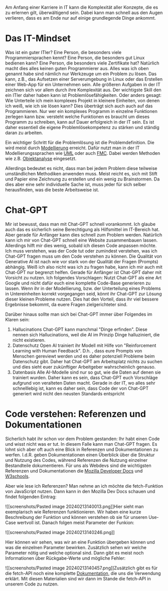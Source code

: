 Am Anfang einer Karriere in IT kann die Komplexität aller Konzepte, die es zu erlernen gilt, überwältigend sein. Dabei kann man schnell aus den Augen verlieren, dass es am Ende nur auf einige grundlegende Dinge ankommt.

# Das IT-Mindset

Was ist ein guter ITler? Eine Person, die besonders viele Programmiersprachen kennt? Eine Person, die besonders gut Linux bedienen kann? Eine Person, die besonders viele Zertifikate hat? Natürlich macht dies alles keinen guten Programmierer aus. Alles was ich oben genannt habe sind nämlich nur Werkzeuge um ein Problem zu lösen. Das kann, z.B., das Aufsetzen einer Serverumgebung in Linux oder das Erstellen einer Web-App für ein Unternehmen sein. Alle größeren Aufgaben in der IT zeichnen sich vor allem durch ihre Komplexität aus. Der wichtigste Skill den ein ITler daher haben kann ist Problemlösefähigkeiten. Oder anders gesagt: Wie Unterteile ich mein komplexes Projekt in kleinere Einheiten, von denen ich weiß, wie ich sie lösen kann? Dies überträgt sich auch auch auf das Programmieren. Nur wer ein komplexes Programm in einzelne Funktionen zerlegen kann bzw. versteht welche Funktionen es braucht um dieses Programm zu schreiben, kann auf Dauer erfolgreich in der IT sein. Es ist daher essentiell die eigene Problemlösekompetenz zu stärken und ständig daran zu arbeiten. 

Ein wichtiger Schritt für die Problemlösung ist die Problemdefinition. Die wird meist durch [Modellierung](https://de.wikipedia.org/wiki/Softwaredesign) erreicht. Dafür nutzt man in der IT Modellierungssprachen wie [UML](https://de.wikipedia.org/wiki/Unified_Modeling_Language) oder auch [FMC](https://de.wikipedia.org/wiki/Fundamental_Modeling_Concepts). Dabei werden Methoden wie z.B. [Objektanalyse](https://de.wikipedia.org/wiki/Objektorientierte_Analyse_und_Design) eingesetzt.

Allerdings bedeutet es nicht, dass man bei jedem Problem diese teilweise umständlichen Methodiken anwenden muss. Meist reicht es, sich mit Stift und Papier eine Zeichnung zu erstellen und ein wenig zu Brainstormen. Da dies aber eine sehr individuelle Sache ist, muss jeder für sich selber herausfinden, was die beste Arbeitsweise ist.

# Chat-GPT

Mir ist bewusst, dass man mit Chat-GPT schnell vorankommt. Ich glaube auch das es sicherlich seine Berechtigung als Hilfsmittel im IT-Bereich hat. Aber gerade für Anfänger kann dies schnell zum Problem werden. Natürlich kann ich mir von Chat-GPT schnell eine Website zusammenbauen lassen. Allerdings hilft mir dies wenig, sobald ich diesen Code anpassen möchte. Ich muss verstehen, was der Code tut oder zumindest verstehen, was ich Chat-GPT fragen muss um den Code verstehen zu können. Die Qualität von Generative AI ist nach wie vor stark von der Qualität der Fragen (Prompts) abhängig. Weiß ich also nicht was ich zu fragen habe, kann ich mir auch mit Chat-GPT nur begrenzt helfen. Gerade für Anfänger ist Chat-GPT daher mit Vorsicht zu nutzen. Ich folgendes Vorschlagen: Nutzt Chat-GPT als eine Art Google und nicht dafür euch eine komplette Code-Base generieren zu lassen. Wenn ihr in der Modellierung, bzw. der Unterteilung eines Problems in Untereinheiten korrekt vorgegangen seid, könnt ihr Chat-GPT zur Lösung dieser kleinen Probleme nutzen. Dies hat den Vorteil, dass ihr viel bessere Ergebnisse bekommt, da euere Fragen zielgerichteter sind. 

Darüber hinaus sollte man sich bei Chat-GPT immer über Folgendes im Klaren sein:
1. Hallucinations
Chat-GPT kann manchmal "Dinge erfinden". Diese nennen sich Hallucinations, weil die AI im Prinzip Dinge halluziniert, die nicht existieren.
2. Datenschutz
Open AI trainiert ihr  Modell mit Hilfe von "Reinforcement Learning with Human Feedback". D.h. , dass eure Prompts von Menschen gereviewt werden und es daher potenziell Probleme beim Datenschutz gibt. Daher hat Chat-GPT am Arbeitsplatz nichts zu suchen und dies sieht euer zukünftiger Arbeitgeber wahrscheinlich genauso.
 3. Datenbasis
Alle AI-Modelle sind nur so gut, wie die Daten auf denen sie trainiert wurden. Daher kann es sein, dass Chat-GPT euch Vorschläge aufgrund von veralteten Daten macht. Gerade in der IT, wo alles sehr schnelllebig ist, kann es daher sein, dass Code der von Chat-GPT generiert wird nicht den neusten Standards entspricht 
# Code verstehen: Referenzen und Dokumentationen

Sicherlich habt ihr schon vor dem Problem gestanden: Ihr habt einen Code und wisst nicht was er tut. In diesem Falle kann man Chat-GPT fragen. Es lohnt sich aber oft auch eine Blick in Referenzen und Dokumentationen zu werfen. I.d.R. geben Dokumentationen einen Überblick über die Struktur und Nutzung des Codes, während Referenzen die Nutzung einzelner Bestandteile dokumentieren. Für uns als Webdevs sind die wichtigsten Referenzen und Dokumentationen die [Mozilla Developer Docs](https://developer.mozilla.org/en-US/) und [W3schools](https://www.w3schools.com/).

Aber wie lese ich Referenzen? Man nehme an ich möchte die fetch-Funktion von JavaScript nutzen. Dann kann in den Mozilla Dev Docs schauen und findet folgenden Eintrag:

![[screenshots/Pasted image 20240213140013.png]]Hier sieht man exemplarisch wie Referenzen funktionieren. Wir haben eine kurze Beschreibung der Funktion und können verstehen ob sie für unseren Use-Case wertvoll ist. Danach folgen meist Parameter der Funkion:

![[screenshots/Pasted image 20240213140246.png]]

Hier können wir sehen, was wir an eine Funktion übergeben können und was die einzelnen Parameter bewirken. Zusätzlich sehen wir welche Parameter nötig und welche optional sind.
Dann gibt es meist noch Informationen über Rückgabe-Werte und mögliche Fehler:

![[screenshots/Pasted image 20240213140457.png]]Zusätzlich gibt es für die fetch-API noch eine komplette [Dokumentation](https://developer.mozilla.org/en-US/docs/Web/API/Fetch_API), die uns die Verwendung erklärt. Mit diesen Materialien sind wir dann im Stande die fetch-API in unserem Code zu nutzen.